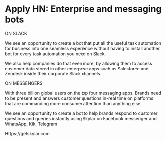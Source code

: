 # Apply HN: Enterprise and messaging bots

ON SLACK<p>We see an opportunity to create a bot that put all the useful task automation for business into one seamless experience without having to install another bot for every task automation you need on Slack.<p>We also help companies do that even more, by allowing them to access customer data stored in other enterprise apps such as Salesforce and Zendesk inside their corporate Slack channels.<p>ON MESSENGERS<p>With three billion global users on the top four messaging apps. Brands need to be present and answers customer questions in-real time on platforms that are commanding more consumer attention than anything else.<p>We see an opportunity to create a bot to help brands respond to customer questions and queries instantly using Skylar on Facebook messenger and WhatsApp, Kik, Telegram<p>Https:&#x2F;&#x2F;getskylar.com
